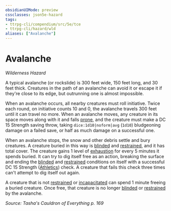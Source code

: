 ```yaml
---
obsidianUIMode: preview
cssclasses: json5e-hazard
tags:
- ttrpg-cli/compendium/src/5e/tce
- ttrpg-cli/hazard/wld
aliases: ["Avalanche"]
---
```

# Avalanche
*Wilderness Hazard*  

A typical avalanche (or rockslide) is 300 feet wide, 150 feet long, and 30 feet thick. Creatures in the path of an avalanche can avoid it or escape it if they're close to its edge, but outrunning one is almost impossible.

When an avalanche occurs, all nearby creatures must roll initiative. Twice each round, on initiative counts 10 and 0, the avalanche travels 300 feet until it can travel no more. When an avalanche moves, any creature in its space moves along with it and falls [prone](3-Compendium/rules/conditions.md#Prone), and the creature must make a DC 15 Strength saving throw, taking `dice:1d10|noform|avg` (`1d10`) bludgeoning damage on a failed save, or half as much damage on a successful one.

When an avalanche stops, the snow and other debris settle and bury creatures. A creature buried in this way is [blinded](3-Compendium/rules/conditions.md#Blinded) and [restrained](3-Compendium/rules/conditions.md#Restrained), and it has total cover. The creature gains 1 level of [exhaustion](3-Compendium/rules/conditions.md#Exhaustion) for every 5 minutes it spends buried. It can try to dig itself free as an action, breaking the surface and ending the [blinded](3-Compendium/rules/conditions.md#Blinded) and [restrained](3-Compendium/rules/conditions.md#Restrained) conditions on itself with a successful DC 15 Strength ([Athletics](3-Compendium/rules/skills.md#Athletics)) check. A creature that fails this check three times can't attempt to dig itself out again.

A creature that is not [restrained](3-Compendium/rules/conditions.md#Restrained) or [incapacitated](3-Compendium/rules/conditions.md#Incapacitated) can spend 1 minute freeing a buried creature. Once free, that creature is no longer [blinded](3-Compendium/rules/conditions.md#Blinded) or [restrained](3-Compendium/rules/conditions.md#Restrained) by the avalanche.

*Source: Tasha's Cauldron of Everything p. 169*